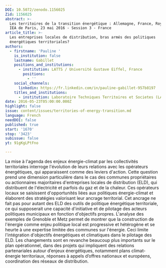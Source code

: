 ```yaml
---
DOI: 10.5072/zenodo.1156025
Zid: 1156025
abstract: >-
  Les territoires de la transition énergétique : Allemagne, France, Royaume-Uni.
  IEA de Paris, 23 mai 2016 - Session 3 - France
article_title: >-
  Les entreprises locales de distribution, bras armés des politiques
  énergétiques territoriales?
authors:
  - firstname: 'Pauline '
    is_institution: false
    lastname: Gabillet
    positions_and_institutions:
      - institution: LATTS / Université Gustave Eiffel, France
        positions:
          - ''
    social_channels:
      linkedin: https://fr.linkedin.com/in/pauline-gabillet-957b8197
    titles_and_institutions:
      - institution: Laboratoire Techniques Territoires et Societes (LATTS), France
date: 2016-05-23T05:00:00.000Z
highlight: false
issue: content/issues/territories-of-energy-transition.md
language: French
needDOI: false
published: true
start: '1670'
stop: '3423'
subissue: false
yt: 91gKgLPtFno

---
```


La mise à l'agenda des enjeux énergie-climat par les collectivités territoriales interroge l'évolution de leurs relations avec les opérateurs énergétiques, qui apparaissent comme des leviers d'action. Cette question prend une dimension particulière dans le cas des communes propriétaires ou actionnaires majoritaires d'entreprises locales de distribution (ELD), qui distribuent de l'électricité et parfois du gaz et de la chaleur. Ces opérateurs locaux se saisissent d'opportunités liées aux politiques énergie-climat et élaborent des stratégies valorisant leur ancrage territorial. Cet ancrage ne fait pas pour autant des ELD des outils de politique énergétique territoriale, ce qui supposerait une capacité d'initiative et de pilotage des acteurs politiques municipaux en fonction d'objectifs propres. L'analyse des exemples de Grenoble et Metz permet de montrer que la construction de l'énergie comme enjeu politique local est progressive et hétérogène et se heurte à une expertise limitée des communes sur l'énergie. Ceci limite l'intégration d'objectifs énergétiques et climatiques dans le pilotage des ELD. Les changements sont en revanche beaucoup plus importants sur le plan opérationnel, dans des projets qui impliquent des relations partenariales autour d’enjeux énergétiques, notamment plans climat-énergie territoriaux, réponses à appels d’offres nationaux et européens, coordination des réseaux de distribution.

<Youtube yt="91gKgLPtFno" caption="Les entreprises locales de distribution, bras armés des politiques énergétiques territoriales?" start="1670" stop="3423"></Youtube>